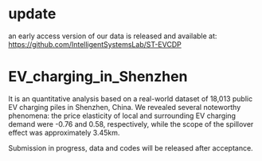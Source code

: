 # update
an early access version of our data is released and available at: https://github.com/IntelligentSystemsLab/ST-EVCDP

# EV_charging_in_Shenzhen
It is an quantitative analysis based on a real-world dataset of 18,013 public EV charging piles in Shenzhen, China. We revealed several noteworthy phenomena: the price elasticity of local and surrounding EV charging demand were -0.76 and 0.58, respectively, while the scope of the spillover effect was approximately 3.45km.

Submission in progress, data and codes will be released after acceptance.
